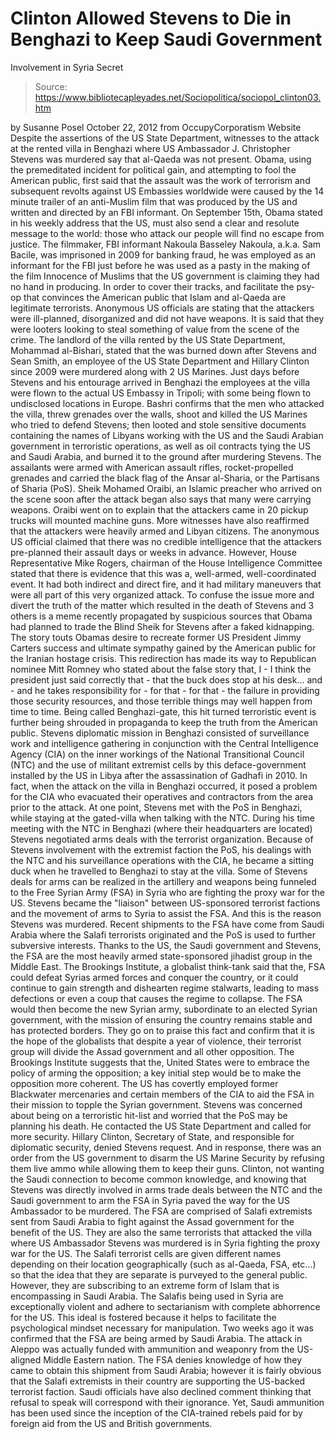 # Clinton Allowed Stevens to Die in Benghazi to Keep Saudi Government 
Involvement in Syria Secret

> Source: https://www.bibliotecapleyades.net/Sociopolitica/sociopol_clinton03.htm

by Susanne Posel
October 22, 2012
from
OccupyCorporatism Website
Despite the assertions of the US State
Department, witnesses to the attack at the rented villa in Benghazi where US
Ambassador J. Christopher Stevens was murdered say that al-Qaeda was not
present.
Obama, using the premeditated incident for
political gain, and attempting to fool the American public, first said that
the assault was the work of terrorism and subsequent revolts against US
Embassies worldwide were caused by the 14 minute trailer of an anti-Muslim
film that was produced by the US and written and directed by an FBI
informant.
On September 15th, Obama stated in his
weekly address that the US,
must also send a clear and resolute message to
the world: those who attack our people will find no escape from justice.
The filmmaker, FBI informant Nakoula Basseley
Nakoula, a.k.a. Sam Bacile, was imprisoned in 2009 for banking fraud, he was
employed as an informant for the FBI just before he was used as a pasty
in the making of the film Innocence of Muslims that the US government is
claiming they had no hand in producing.
In order to cover their tracks, and
facilitate the psy-op that convinces the American public that Islam and
al-Qaeda are legitimate terrorists.
Anonymous US officials are stating that the
attackers were ill-planned, disorganized and did not have weapons. It is
said that they were looters looking to steal something of value from the
scene of the crime.
The landlord of the villa rented by the US State
Department, Mohammad al-Bishari,
stated that the was burned down after Stevens and Sean Smith, an
employee of the US State Department and
Hillary Clinton since 2009 were
murdered along with 2 US Marines.
Just days before Stevens and his entourage
arrived in Benghazi the employees at the villa were flown to the
actual US Embassy in Tripoli; with
some being flown to undisclosed locations in Europe.
Bashri
confirms that the men who attacked the villa, threw grenades over the
walls, shoot and killed the US Marines who tried to defend Stevens; then
looted and stole sensitive documents containing the names of Libyans working
with the US and the Saudi Arabian government in terroristic operations, as
well as oil contracts tying the US and Saudi Arabia, and burned it to the
ground after murdering Stevens.
The assailants were armed with American
assault rifles, rocket-propelled grenades and carried the black flag of the Ansar al-Sharia, or the Partisans of Sharia (PoS).
Sheik Mohamed Oraibi, an Islamic preacher who
arrived on the scene soon after the attack began also
says that many were carrying weapons.
Oraibi went on to explain that
the attackers came in 20 pickup trucks will mounted machine guns. More
witnesses have also reaffirmed that the attackers were heavily armed and
Libyan citizens.
The anonymous US official claimed that there was
no credible intelligence that the attackers pre-planned their assault days
or weeks in advance.
However, House Representative Mike Rogers,
chairman of the House Intelligence Committee stated that
there is evidence that this was a,
well-armed, well-coordinated event.
It had both indirect and direct fire, and it had military maneuvers that
were all part of this very organized attack.
To confuse the issue more and divert the truth
of the matter which resulted in the death of Stevens and 3 others is a meme
recently propagated by suspicious sources that Obama had planned to trade
the Blind Sheik for Stevens after a faked kidnapping.
The story touts
Obamas desire to recreate former US President Jimmy Carters success and
ultimate sympathy gained by the American public for the Iranian hostage
crisis.
This redirection has made its way to Republican
nominee Mitt Romney who
stated about the false story that,
I - I think the president just said
correctly that - that the buck does stop at his desk... and - and he
takes responsibility for - for that - for that - the failure in providing
those security resources, and those terrible things may well happen from
time to time.
Being called Benghazi-gate, this hit turned
terroristic event is further being shrouded in propaganda to keep the truth
from the American public.
Stevens diplomatic mission in Benghazi
consisted of surveillance work and intelligence gathering in
conjunction with the Central Intelligence Agency (CIA) on the inner
workings of the National Transitional Council (NTC) and the use of militant
extremist cells by this deface-government installed by the US in Libya after
the assassination of Gadhafi in 2010.
In fact, when the attack on the villa
in Benghazi occurred, it posed a problem for the CIA who evacuated their
operatives and contractors from the area prior to the attack.
At one point,
Stevens met with the PoS in Benghazi, while staying at the gated-villa when
talking with the NTC.
During his time meeting with the NTC in Benghazi
(where their headquarters are located) Stevens negotiated arms deals with
the terrorist organization. Because of Stevens involvement with the
extremist faction the PoS, his dealings with the NTC and his surveillance
operations with the CIA, he became a sitting duck when he travelled to
Benghazi to stay at the villa.
Some of Stevens
deals for arms can be realized in the artillery and weapons being
funneled to the Free Syrian Army (FSA) in Syria who are fighting the proxy
war for the US. Stevens became the "liaison" between US-sponsored terrorist factions and the movement of
arms to Syria to assist the FSA. And this is the reason Stevens was
murdered.
Recent shipments to the FSA have come from Saudi
Arabia where the Salafi terrorists originated and the PoS is used to further
subversive interests. Thanks to the US, the Saudi government and Stevens,
the FSA are the
most heavily armed state-sponsored jihadist group in the Middle East.
The Brookings Institute, a globalist think-tank
said that the,
FSA could defeat Syrias armed forces and conquer the
country, or it could continue to gain strength and dishearten regime
stalwarts, leading to mass defections or even a coup that causes the regime
to collapse.
The FSA would then become the new Syrian army, subordinate to
an elected Syrian government, with the mission of ensuring the country
remains stable and has protected borders.
They go on to praise this fact and confirm that
it is the hope of the globalists that despite a year of violence, their
terrorist group will divide the Assad government and all other opposition.
The Brookings Institute suggests that the,
United States were to embrace the
policy of arming the opposition; a key initial step would be to make the
opposition more coherent.
The US has
covertly employed former
Blackwater mercenaries and certain members of
the CIA to aid the FSA in their mission to topple the Syrian government.
Stevens was concerned about being on a
terroristic hit-list and worried that the PoS may be planning his death.
He
contacted the US State Department and called for more security.
Hillary
Clinton, Secretary of State, and responsible for
diplomatic security,
denied Stevens request. And in response, there was an order from the US
government to disarm the US Marine Security by refusing them live ammo while
allowing them to keep their guns.
Clinton, not wanting the Saudi connection to
become common knowledge, and knowing that Stevens was directly involved in
arms trade deals between the NTC and the Saudi government to arm the FSA in
Syria paved the way for the US Ambassador to be murdered.
The FSA are comprised of
Salafi extremists sent from Saudi Arabia to fight against the Assad
government for the benefit of the US. They are also the same terrorists that
attacked the villa where US Ambassador Stevens was murdered is in Syria
fighting the proxy war for the US.
The Salafi terrorist cells are given
different names depending on their location geographically (such as
al-Qaeda, FSA, etc...) so that the idea that they are separate is
purveyed to the general public. However, they are subscribing to an extreme
form of Islam that is encompassing in Saudi Arabia.
The Salafis being used in Syria are
exceptionally violent and adhere to sectarianism with complete
abhorrence for the US. This ideal is fostered because it helps to facilitate
the psychological mindset necessary for manipulation.
Two weeks ago it was
confirmed
that the FSA are being armed by Saudi Arabia. The attack in Aleppo was
actually funded with ammunition and weaponry from the US-aligned Middle
Eastern nation.
The FSA denies knowledge of how they came to obtain this
shipment from Saudi Arabia; however it is fairly obvious that the Salafi
extremists in their country are supporting the US-backed terrorist faction.
Saudi officials have also declined comment thinking that refusal to speak
will correspond with their ignorance.
Yet, Saudi ammunition has been used
since the inception of the CIA-trained rebels paid for by foreign aid
from the US and British governments.
